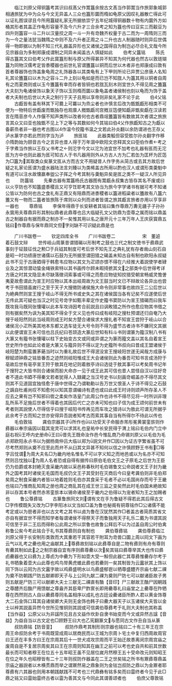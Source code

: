 <!-- { "loadSidebar": true } -->
　　临江刘原父得铜簋考其识曰叔髙父作鬻簋余按古文髙当作郭鬻当作旅郭象城郭相通旅犹为中为众与今文无异盖人三众也簋形圜而楕如龟原父因叹礼器散亡得此可以证礼图误谬且今所用簋疑礼家无所据依崇宁五年纪城得铜器数十物有内圜外方如桶其形者其盖正作龟形容量不及今六升才三合余考之知为簋也传曰豆实三而觳豆为四升则簋容一斗二升以汉量挍之周一斗一升有竒魏齐权量于古二而为一周隋则三而为一今之量法犹当魏隋之中则不及六升者正周之斗二升也古人制器随时则异后世偶得一物即据以为制不知三代礼器盖异形也又诸侯之国得自为制岂必尽合礼文哉今所见宗器自为多制郑康成谓制之同异未闻盖古人慎疑如此
　　伯考父簋铭
　　陈氏得古簋其文曰伯考父作此寳簋形制与原父所得甚异不知其为何代器也然古以敦琏瑚簋为同物汉儒考定皆黍稷器也前世礼官谓簠簋以铜而后世以木者非也郑康成曰敦有首者尊器饰也饰盖象龟周之礼饰器各以其类龟有上下甲则所论已异贾公彦唐人名知礼其论簠簋曰以木为之容斗二升上刻以龟如是而已岂不知旊人为簋其用以铜者自周有之而夏商则或以玉今簠簋有幸而存者皆铜也若旊瓦刻木则宜世久不得见周之簠簋大夫刻为龟诸侯饰以象天子饰以玉则楕而圜以象龟盖者诸侯制也刻以龟而为饰于盖者大夫制也后世以大夫之制行于天子且用以享帝则非矣礼家不论于此
　　伯父铭
　　古甗皆有盖有秝其下可爨上可羃以为烝尘者也许慎言后改为甑甑甗形相类不可便为一物特后世甗废而甑独存也观廪人摡甑甗司宫摡豆笾便知甗非甑矣甗在汉读若言在隋音彦今人作偃不知声类所以改者何也古者鼎俎簠簋皆有数故其次者谓之旅旅言其众又曰亚也独甑不见上下之等与其数如何今其铭曰伯父作旅甗知古之为甗以备薪烝者非一器也考古图以作温今挍籀书温之文若此孙炎翻以余防谓进也王存乂泸水篆字亦若此然则字当为泸
　　旅匜铭
　　此器类觚但容受胜尔孙炎翻字作移尒隋韵始为颐音古今之言异也昔人得于万年涸中欧阳文忠释其文曰弡伯作煮考之于字煮当作旅以王存乂书考之则沱字今文以沱为池宜世不加考也礼器有匜而无沱匜为方中也则此器为匜可知古人于书凡器用则外从方古人方为匚若缶为匡杯为匠笾为□簋为其取类众矣篆文匜从方而古文不用疑昔人作字务从简古或去其方故后世疑之礼家论匜谓为盛水器陆法言刘臻以为类桸盖古所用以酌也汉人或谓形类羮魁中有道可以注水故懐嬴奉盥公子挥之今考其制与羮魁异矣是匜之类不一疑汉人所见异也
　　防簋铭
　　先秦古器有鬻簋杨氏古器图有鬻甗永叔集古皆存其名不废或曰以火亨防也不知簋盛黍稷且又可亨饪耶考其文协当为旅今字学诸书有据可考不知诸公皆以为防何也古之食礼有正鼎又有陪鼎而进黍稷者以簋进稻粱者以簠故有八簋六簠又有一物而二簋者皆旅陈于席则以众列而进者皆谓之旅其甗言旅者亦用以亨享非一器也
　　尊鼎铭
　　李保年得鼎于长安耕者其铭曰集作尊鼎万夀无疆子子孙孙永寳用夫尊鼎异形其制似鼎者此鼎尊也吕大临疑孔文父防鼎为壶尊之属而铭以鼎盖古之制器自有据而鼎之制亦不一矣惟其用以名之唐开元十三年万年人王庆获寳鼎五铭曰作尊鼎与保年鼎同文但字刓缺不可识疑此鼎是也

　　广川书跋卷一
　　钦定四库全书
　　广川书跋卷二　　　　　　宋　董逌　着石鼓文辩
　　世传岐山周篆昔谓猎碣以形制考之鼓也三代之制文徳书于彞鼎武事刻于钲鼓征伐之勲□于兵钺其制度可考后世不知先王之典礼犹有存者凿山刻石自是昭一时功绩唐世诸儒以石鼓为无所据至谓田猎之碣盖未知古自有制也欧阳永叔疑此书不见于古唐廼得于韩愈韦应物以其文为疋颂亦恨不得在六经推大着説使学者肄业及之其惊潜动蛰金绳铁索特以其书画传尔顾未暇掎摭其文之部类中后世得考详方唐之时其文隐显未尽缺落徴词索事或可得之而愈应物徒知挍猎受朝宣畅威灵憺詟夷夏故愈谓此为宣王时应物以其本出岐周故为文王鼓当时文已不辩故论各异出也尝考于书田猎虽嵗行之至于天子大搜徴防诸侯施大命令则非常事也故四王二公后世以为絶典然则宣王搜于岐山不得无所书或史失之其在诸侯国当各有记矣不应遂使后世无传此其可疑也当汉之时见号竒字如甄丰辈定作史籀书窦防以为宣王猎碣而曰我车既攻我马既同张懐瓘以此本车攻诗因考合前説且曰讽畋猎之所作也愈应物其书借之则有据矣然为讽为美其知不得全于文义见也传曰成有岐阳之搜杜预谓还归自奄乃大搜于岐阳然则此当岐周则成王时矣方楚合诸侯求大搜礼者不知宣王尝狩于岐山以合诸侯况小疋所美其地本东都又选车徒无大号令则不得为盛节古者诗书不嫌同文其据以此便谓宣王未可信也吕氏纪曰苍颉造大篆后世知有科斗书则谓篆为籀汉制八书有大篆又有籀书张懐瓘以柱下史始变古文或同或异谓之为篆而籀文盖以其名自着宣王世史所作也如此论者是大篆又与籀异则不得以定为史籀所书叔向曰昔成王盟诸侯于岐阳楚为荆蛮置茅蕝当时以为重礼故后世不得泯没宣王搜岐阳世遂无闻哉方成康与穆赋颂钟鼎之铭皆番吾之迹然则岐阳惟成王大会诸侯则此为番吾可知书言成汤狩于亳故后世有亳亭宣王狩于敖其在地记则着敖亭诗曰选徒于敖其事可以考矣周书记年于搜狩之大皆书则合诸侯而朌大命亦一见于成王此其可信也昔人尝怪自汉以往好竒者不道此书廼不得秦文若者犹得人入録藏之当汉号史书以刻画竒崛盖亦不得尽其文则其不见道固宜独怪愈于唐中世得之乃谓勒勳以告万世又恨圣人于诗不得见之石鼓之譌自杜甫尚叹不知愈何以知其意谓编诗有遗也或曰此成王时诗则颂声所存圣人不应去之果有岂不知邪曰辔之柔矣作洛皇门此周公作也诗书不得尽见将一时所训非理乱所系不足施后世者不得着也其因后代亡之亦未可知也曰子信为成王颂何前世未有考者则其説使人尽得信乎曰搜于岐阳书传再见而车攻之猎诗以为敖此可谓无所据乎此余考于古而知之世亦安得异吾説者知考古而索其事自当有所得尔不待此以传也
　　毛伯敦铭
　　龚伯宗器其子所作也以功受天子命服赤芾彤冕黄裳銮旂则作彞器以奉宗庙因以载其宠灵可以求其礼也皇祐中长安民得于渭上铭曰毛伯内门立中庭右祝王呼内史册命王曰昔先王既命汝作邑今惟乱商乃命锡刘原父以毛伯为毛尗郑欧阳永尗书以为据杨南仲吕大临以郑为説文弁作□因以为证古字繁省虽不可尽考然郑则从奠不应至此而弁不从臼其文异甚不知何以信之许慎顾野王书有□等字吕忱谓为周大夫名□为畿内地名惟名不可以字义知之而地邑或以为名亦不可知然则吕忱独以为周人名者恐或自得有据传曰原伯毛伯文王之子原毛之后世为王臣仍为伯爵或本封絶灭食采畿内故以采邑称春秋时毛伯锡鲁文公命説者文王子封为畿外之国考其时诸侯无毛国而毛叔仍文王子其受封在灭商后今曰皇考龚伯则非毛伯郑矣周之制食采畿内者皆以地着姓则毛伯亦其食采于毛者不必以毛国尚存而号于王畿也铭曰乃惟商乱知周之册也周之商乱其在成王世三监之变矣然此时毛伯国未絶故知非以存其本号者然赤芾銮旂本以锡命诸侯至于畿内之伯得以为宠者知为王之加赐者也
　　鲁公尊彞铭
　　古篆鲁旅同文刘谓有文在手为鲁疑不得若此其后得古文□字传模既失又改为□字李阳冰以文当如□盖为鲁也秘阁有铜尊铭作□公诸儒不能考定或以为鬯者非也以古文考之其书以卤为鲁在汉犹然其作□者盖古者简质其省文亦自有据宜世不得而知学者每谓诸侯不得祭天子而鲁独用天子礼乐二戴为书谓其説可信至于非二王后而得称公此周之所以崇鲁也故鲁公拜后不以为过盖自周公时伯禽称鲁公矣今考此铭合于礼书其尊彞则自有制也
　　龚伯尊彞铭
　　龚伯尊彞临江刘原父得于长安制形类敦而大其重若干其容若干附耳为竒兽口圜上周以囘文下画为云气以礼考之罍也用之庙献其上尊彞故刻铭以此彞尊自是二物有彞则有舟有尊则有罍其制如此之之制宗器自宜有序则彞尊罍以次矣其铭曰彞尊举其大也传曰彞卣罍器也又曰彞为上尊卣为中罍为下形如壶大受一斛但此器亡其尊彞惟罍存尔考于礼书牺象着壶大山此尊也鸡鸟斝黄虎蜼此彞也若罍则一矣其制皆为云靁状其上饰以囘下饰以云囘为古文靁字故以鸡彞盛明水以鸟彞盛郁鬯以牺尊盛醴齐宗庙七献二祼为奠不防朝践尸防五献卿即天子与上公同九献二祼为奠则尸防七可以献诸臣故子男则五献是尸防三可以献卿大夫士三献无二祼直有酳【音印】尸三献故王酳尸因朝践之尊醴齐后酳尸用馈献之尊盎齐其臣卑尸酢賔长即用罍尊礼曰庙堂之上罍尊在阼牺尊在西然则古人自以罍彞尊同名盖相序以成礼也古廷设罍诸臣所酢人君以黄金饰尊大二石金饰口耳其自诸侯卿大夫则无金饰也韩子曰罍大器天子以玉诸侯大夫皆以金士以梓其説虽异然今世所见惟铜则其説或可信龚伯尊彞考于礼则大夫制也其称盖【当作益】公原父以为非諡所见且古文益作坎卦自隶书始变而今文或异然古諡【音益】为益自当以古文定也□顾野王曰大也乙宪翻篆文与愿同古文作丑自当从篆
　　叔防鼎铭【防音銮】
　　叔防作鼎考其制形则宗器也铭曰二十有三年王在宗周王命叔防余考于书周既营成周以居商民而以王城为宗周卜宅土中复归西周故周官曰王还在丰多方曰王在宗周其后十一世犬戎攻宗周而平王始迁故黍离闵宗周宫庙之废周自是不复居宗周矣其曰王在宗周则知其在幽王之前可以考也史自共和前其世数最长而可知者穆王在位五十五年昭王虽不见居位嵗月然穆王五十受命改元则知昭王在位之年久也昭穆皆有二十三年则叔防作器盖在二王之世矣铭之所书有鼏彞尊鼎盖宗庙之器説者以木横贯鼎而举之谓鼏然易之鼎象则为金铉岂叔防之鼎以为金鼏者耶尊彞有六其器也则用本朝践献践不可考也三代鼎彝有铭多矣而曰霝终者今见于此□鼎之铭又曰霝始霝终古者以霝为善其文与今同此其谓善颂者也
　　伯庶父尊敦铭
